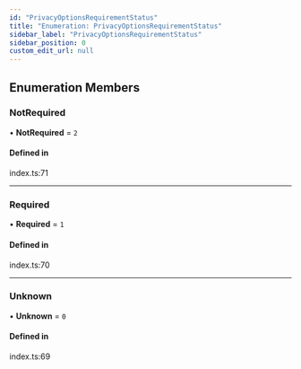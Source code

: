 ```yaml
---
id: "PrivacyOptionsRequirementStatus"
title: "Enumeration: PrivacyOptionsRequirementStatus"
sidebar_label: "PrivacyOptionsRequirementStatus"
sidebar_position: 0
custom_edit_url: null
---
```


## Enumeration Members

### NotRequired

• **NotRequired** = ``2``

#### Defined in

index.ts:71

___

### Required

• **Required** = ``1``

#### Defined in

index.ts:70

___

### Unknown

• **Unknown** = ``0``

#### Defined in

index.ts:69
